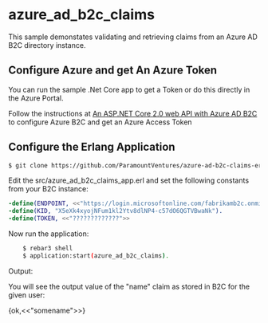 azure_ad_b2c_claims
===================

This sample demonstates validating and retrieving claims from an Azure AD B2C directory instance.

## Configure Azure and get An Azure Token

You can run the sample .Net Core app to get a Token or do this directly in the Azure Portal.

Follow the instructions at [An ASP.NET Core 2.0 web API with Azure AD B2C](https://github.com/Azure-Samples/active-directory-b2c-dotnetcore-webapi) to configure Azure B2C and get an Azure Access Token


## Configure the Erlang Application


```bash
$ git clone https://github.com/ParamountVentures/azure-ad-b2c-claims-erlang
```

Edit the src/azure_ad_b2c_claims_app.erl and set the following constants from your B2C instance:

```erlang
-define(ENDPOINT, <<"https://login.microsoftonline.com/fabrikamb2c.onmicrosoft.com/v2.0/.well-known/openid-configuration?p=B2C_1_sign_in">>).
-define(KID, "X5eXk4xyojNFum1kl2Ytv8dlNP4-c57dO6QGTVBwaNk").
-define(TOKEN, <<"?????????????">>
```

Now run the application:

```bash
    $ rebar3 shell
    $ application:start(azure_ad_b2c_claims).
```

Output:

You will see the output value of the "name" claim as stored in B2C for the given user:

{ok,<<"somename">>}
